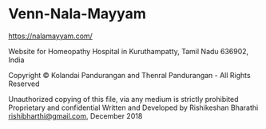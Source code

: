 # Venn-Nala-Mayyam

https://nalamayyam.com/

Website for Homeopathy Hospital in Kuruthampatty, Tamil Nadu 636902, India


Copyright © Kolandai Pandurangan and Thenral Pandurangan - All Rights Reserved

Unauthorized copying of this file, via any medium is strictly prohibited
Proprietary and confidential
Written and Developed by Rishikeshan Bharathi rishibharthi@gmail.com, December 2018
